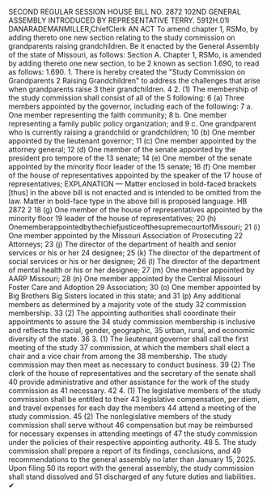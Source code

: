 SECOND REGULAR SESSION
HOUSE BILL NO. 2872
102ND GENERAL ASSEMBLY
INTRODUCED BY REPRESENTATIVE TERRY.
5912H.01I DANARADEMANMILLER,ChiefClerk
AN ACT
To amend chapter 1, RSMo, by adding thereto one new section relating to the study
commission on grandparents raising grandchildren.
Be it enacted by the General Assembly of the state of Missouri, as follows:
Section A. Chapter 1, RSMo, is amended by adding thereto one new section, to be
2 known as section 1.690, to read as follows:
1.690. 1. There is hereby created the "Study Commission on Grandparents
2 Raising Grandchildren" to address the challenges that arise when grandparents raise
3 their grandchildren.
4 2. (1) The membership of the study commission shall consist of all of the
5 following:
6 (a) Three members appointed by the governor, including each of the following:
7 a. One member representing the faith community;
8 b. One member representing a family public policy organization; and
9 c. One grandparent who is currently raising a grandchild or grandchildren;
10 (b) One member appointed by the lieutenant governor;
11 (c) One member appointed by the attorney general;
12 (d) One member of the senate appointed by the president pro tempore of the
13 senate;
14 (e) One member of the senate appointed by the minority floor leader of the
15 senate;
16 (f) One member of the house of representatives appointed by the speaker of the
17 house of representatives;
EXPLANATION — Matter enclosed in bold-faced brackets [thus] in the above bill is not enacted and is
intended to be omitted from the law. Matter in bold-face type in the above bill is proposed language.
HB 2872 2
18 (g) One member of the house of representatives appointed by the minority floor
19 leader of the house of representatives;
20 (h) OnememberappointedbythechiefjusticeofthesupremecourtofMissouri;
21 (i) One member appointed by the Missouri Association of Prosecuting
22 Attorneys;
23 (j) The director of the department of health and senior services or his or her
24 designee;
25 (k) The director of the department of social services or his or her designee;
26 (l) The director of the department of mental health or his or her designee;
27 (m) One member appointed by AARP Missouri;
28 (n) One member appointed by the Central Missouri Foster Care and Adoption
29 Association;
30 (o) One member appointed by Big Brothers Big Sisters located in this state; and
31 (p) Any additional members as determined by a majority vote of the study
32 commission membership.
33 (2) The appointing authorities shall coordinate their appointments to assure the
34 study commission membership is inclusive and reflects the racial, gender, geographic,
35 urban, rural, and economic diversity of the state.
36 3. (1) The lieutenant governor shall call the first meeting of the study
37 commission, at which the members shall elect a chair and a vice chair from among the
38 membership. The study commission may then meet as necessary to conduct business.
39 (2) The clerk of the house of representatives and the secretary of the senate shall
40 provide administrative and other assistance for the work of the study commission as
41 necessary.
42 4. (1) The legislative members of the study commission shall be entitled to their
43 legislative compensation, per diem, and travel expenses for each day the members
44 attend a meeting of the study commission.
45 (2) The nonlegislative members of the study commission shall serve without
46 compensation but may be reimbursed for necessary expenses in attending meetings of
47 the study commission under the policies of their respective appointing authority.
48 5. The study commission shall prepare a report of its findings, conclusions, and
49 recommendations to the general assembly no later than January 15, 2025. Upon filing
50 its report with the general assembly, the study commission shall stand dissolved and
51 discharged of any future duties and liabilities.
✔